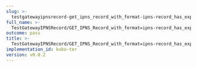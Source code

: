 ```yaml
---
slug: >-
  testgatewayipnsrecord-get_ipns_record_with_format-ipns-record_has_expected_http_headers_and_valid_key-body
full_name: >-
  TestGatewayIPNSRecord/GET_IPNS_Record_with_format=ipns-record_has_expected_HTTP_headers_and_valid_key/Body
outcome: pass
title: >-
  TestGatewayIPNSRecord/GET_IPNS_Record_with_format=ipns-record_has_expected_HTTP_headers_and_valid_key/Body
implementation_id: kubo-ter
version: v0.0.2
---
```


